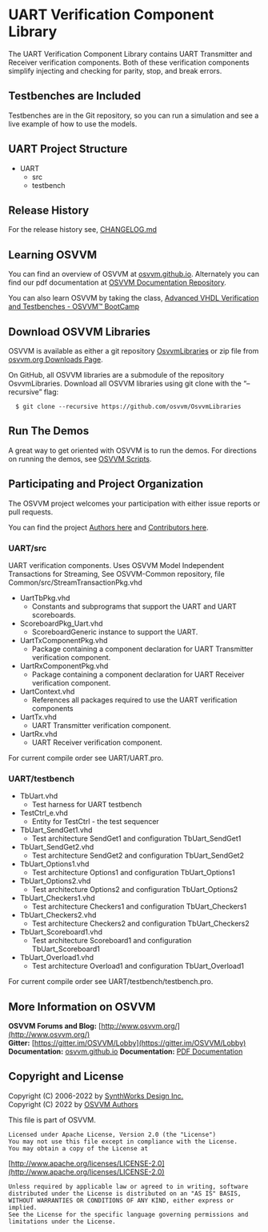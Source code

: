 # UART Verification Component Library 
The UART Verification Component Library 
contains UART Transmitter and Receiver 
verification components. 
Both of these verification components simplify 
injecting and checking for
parity, stop, and break errors.  

## Testbenches are Included 

Testbenches are in the Git repository, so you can 
run a simulation and see a live example 
of how to use the models.

## UART Project Structure
   * UART
      * src
      * testbench
         
## Release History
For the release history see, [CHANGELOG.md](CHANGELOG.md)

## Learning OSVVM
You can find an overview of OSVVM at [osvvm.github.io](https://osvvm.github.io).
Alternately you can find our pdf documentation at 
[OSVVM Documentation Repository](https://github.com/OSVVM/Documentation#readme).

You can also learn OSVVM by taking the class, [Advanced VHDL Verification and Testbenches - OSVVM&trade; BootCamp](https://synthworks.com/vhdl_testbench_verification.htm)

## Download OSVVM Libraries
OSVVM is available as either a git repository 
[OsvvmLibraries](https://github.com/osvvm/OsvvmLibraries) 
or zip file from [osvvm.org Downloads Page](https://osvvm.org/downloads).

On GitHub, all OSVVM libraries are a submodule of the repository OsvvmLibraries. Download all OSVVM libraries using git clone with the “–recursive” flag: 
```    
  $ git clone --recursive https://github.com/osvvm/OsvvmLibraries
```

## Run The Demos
A great way to get oriented with OSVVM is to run the demos.
For directions on running the demos, see [OSVVM Scripts](https://github.com/osvvm/OSVVM-Scripts#readme).

## Participating and Project Organization 
The OSVVM project welcomes your participation with either 
issue reports or pull requests.

You can find the project [Authors here](AUTHORS.md) and
[Contributors here](CONTRIBUTORS.md).

### UART/src
UART verification components.
Uses OSVVM Model Independent Transactions for Streaming,
See OSVVM-Common repository, file Common/src/StreamTransactionPkg.vhd

   * UartTbPkg.vhd
      * Constants and subprograms that support the UART and UART scoreboards.
   * ScoreboardPkg_Uart.vhd
      * ScoreboardGeneric instance to support the UART.
   * UartTxComponentPkg.vhd
      * Package containing a component declaration for UART Transmitter verification component. 
   * UartRxComponentPkg.vhd
      * Package containing a component declaration for UART Receiver verification component. 
   * UartContext.vhd
      * References all packages required to use the UART verification components
   * UartTx.vhd
      * UART Transmitter verification component. 
   * UartRx.vhd
      * UART Receiver verification component. 

For current compile order see UART/UART.pro.

### UART/testbench
   * TbUart.vhd
      * Test harness for UART testbench
   * TestCtrl_e.vhd
      * Entity for TestCtrl - the test sequencer
   * TbUart_SendGet1.vhd
      * Test architecture SendGet1 and configuration TbUart_SendGet1
   * TbUart_SendGet2.vhd
      * Test architecture SendGet2 and configuration TbUart_SendGet2
   * TbUart_Options1.vhd
      * Test architecture Options1 and configuration TbUart_Options1
   * TbUart_Options2.vhd
      * Test architecture Options2 and configuration TbUart_Options2
   * TbUart_Checkers1.vhd
      * Test architecture Checkers1 and configuration TbUart_Checkers1
   * TbUart_Checkers2.vhd
      * Test architecture Checkers2 and configuration TbUart_Checkers2
   * TbUart_Scoreboard1.vhd
      * Test architecture Scoreboard1 and configuration TbUart_Scoreboard1
   * TbUart_Overload1.vhd
      * Test architecture Overload1 and configuration TbUart_Overload1

For current compile order see UART/testbench/testbench.pro.

## More Information on OSVVM

**OSVVM Forums and Blog:**     [http://www.osvvm.org/](http://www.osvvm.org/)   
**Gitter:** [https://gitter.im/OSVVM/Lobby](https://gitter.im/OSVVM/Lobby)  
**Documentation:** [osvvm.github.io](https://osvvm.github.io)
**Documentation:** [PDF Documentation](https://github.com/OSVVM/Documentation)

## Copyright and License
Copyright (C) 2006-2022 by [SynthWorks Design Inc.](http://www.synthworks.com/)  
Copyright (C) 2022 by [OSVVM Authors](AUTHORS.md)   

This file is part of OSVVM.

    Licensed under Apache License, Version 2.0 (the "License")
    You may not use this file except in compliance with the License.
    You may obtain a copy of the License at

  [http://www.apache.org/licenses/LICENSE-2.0](http://www.apache.org/licenses/LICENSE-2.0)

    Unless required by applicable law or agreed to in writing, software
    distributed under the License is distributed on an "AS IS" BASIS,
    WITHOUT WARRANTIES OR CONDITIONS OF ANY KIND, either express or implied.
    See the License for the specific language governing permissions and
    limitations under the License.
